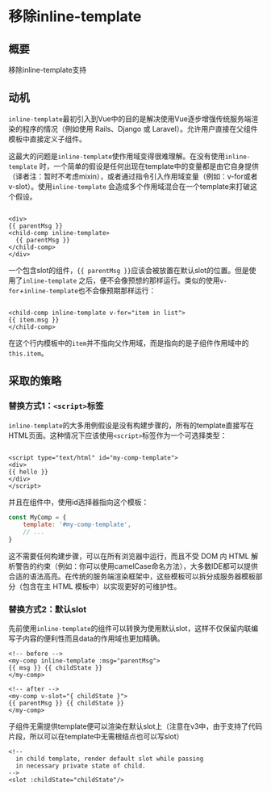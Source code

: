 # 移除inline-template

## 概要

移除inline-template支持

## 动机

`inline-template`最初引入到Vue中的目的是解决使用Vue逐步增强传统服务端渲染的程序的情况（例如使用 Rails、Django 或
Laravel）。允许用户直接在父组件模板中直接定义子组件。

这最大的问题是`inline-template`使作用域变得很难理解。在没有使用`inline-template`
时，一个简单的假设是任何出现在template中的变量都是由它自身提供（译者注：暂时不考虑mixin），或者通过指令引入作用域变量（例如：v-for或者v-slot）。使用`inline-template`
会造成多个作用域混合在一个template来打破这个假设。

```vue

<div>
{{ parentMsg }}
<child-comp inline-template>
  {{ parentMsg }}
</child-comp>
</div>
```

一个包含slot的组件，`{{ parentMsg }}`应该会被放置在默认slot的位置。但是使用了`inline-template`
之后，便不会像预想的那样运行。类似的使用`v-for`+`inline-template`也不会像预期那样运行：

```vue

<child-comp inline-template v-for="item in list">
{{ item.msg }}
</child-comp>
```

在这个行内模板中的`item`并不指向父作用域，而是指向的是子组件作用域中的`this.item`。

## 采取的策略

### 替换方式1：`<script>`标签

`inline-template`的大多用例假设是没有构建步骤的，所有的template直接写在HTML页面。这种情况下应该使用`<script>`标签作为一个可选择类型：

```vue

<script type="text/html" id="my-comp-template">
<div>
{{ hello }}
</div>
</script>
```

并且在组件中，使用id选择器指向这个模板：

```js
const MyComp = {
    template: '#my-comp-template',
    // ...
}
```

这不需要任何构建步骤，可以在所有浏览器中运行，而且不受 DOM 内 HTML
解析警告的约束（例如：你可以使用camelCase命名方法），大多数IDE都可以提供合适的语法高亮。在传统的服务端渲染框架中，这些模板可以拆分成服务器模板部分（包含在主
HTML 模板中）以实现更好的可维护性。

### 替换方式2：默认slot

先前使用`inline-template`的组件可以转换为使用默认slot，这样不仅保留内联编写子内容的便利性而且data的作用域也更加精确。

```vue
<!-- before -->
<my-comp inline-template :msg="parentMsg">
{{ msg }} {{ childState }}
</my-comp>

<!-- after -->
<my-comp v-slot="{ childState }">
{{ parentMsg }} {{ childState }}
</my-comp>
```

子组件无需提供template便可以渲染在默认slot上（注意在v3中，由于支持了代码片段，所以可以在template中无需根结点也可以写slot）

```vue
<!--
  in child template, render default slot while passing
  in necessary private state of child.
-->
<slot :childState="childState"/>
```


